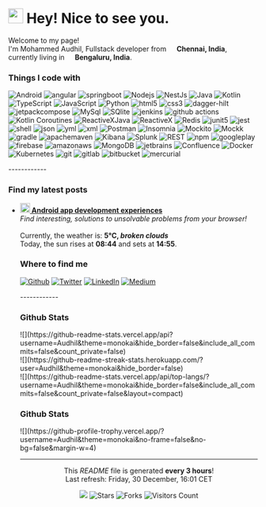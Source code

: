 <h1><img src="https://emojis.slackmojis.com/emojis/images/1531849430/4246/blob-sunglasses.gif?1531849430" width="30"/> Hey! Nice to see you.</h1>

<p>Welcome to my page! </br> I'm Mohammed Audhil, Fullstack developer from <img src="https://cdn-icons-png.flaticon.com/512/330/330439.png" width="13"/> <b>Chennai, India</b>, currently living in <img src="https://cdn-icons-png.flaticon.com/512/330/330439.png" width="13"/> <b>Bengaluru, India</b>. </p>
<h3>Things I code with</h3>
<p>
  <img alt="Android" src="https://img.shields.io/badge/Android-green?style=flat-square&logo=android&logoColor=white" />
  <img alt="angular" src="https://img.shields.io/badge/-Angular-DD0031?style=flat-square&logo=angular&logoColor=white" /> 
  <img alt="springboot" src="https://img.shields.io/badge/spingboot-black?style=flat-square&logo=springboot" /> 
  <img alt="Nodejs" src="https://img.shields.io/badge/-Nodejs-43853d?style=flat-square&logo=Node.js&logoColor=white" />
  <img alt="NestJs" src="https://img.shields.io/badge/-NestJs-ea2845?style=flat-square&logo=nestjs&logoColor=white" />

  <img alt="Java" src="https://img.shields.io/badge/-Java-5382A1?style=flat-square" />
  <img alt="Kotlin" src="https://img.shields.io/badge/-Kotlin-000000?style=flat-square&logo=kotlin&logoColor=white" />
  <img alt="TypeScript" src="https://img.shields.io/badge/-TypeScript-007ACC?style=flat-square&logo=typescript&logoColor=white" />
  <img alt="JavaScript" src="https://img.shields.io/badge/-JavaScript-yellow?style=flat-square&logo=javascript&logoColor=white" />
  <img alt="Python" src="https://img.shields.io/badge/-Python-CC6699?style=flat-square&logo=python&logoColor=white" />

  <img alt="html5" src="https://img.shields.io/badge/-HTML-E34F26?style=flat-square&logo=html5&logoColor=white" />
  <img alt="css3" src="https://img.shields.io/badge/-CSS-2965f1?style=flat-square&logo=css3&logoColor=white" />

  <img alt="dagger-hilt" src="https://img.shields.io/badge/Dagger-Hilt-green?style=flat-square&logo=android&logoColor=white" />
  <img alt="jetpackcompose" src="https://img.shields.io/badge/-Android Jetpack Compose-43853d?style=flat-square&logo=jetpackcompose&logoColor=white" />
  <img alt="MySql" src="https://img.shields.io/badge/-MySql-255d82?style=flat-square&logo=mysql&logoColor=white" />
  <img alt="SQlite" src="https://img.shields.io/badge/-SQlite-478dc9?style=flat-square&logo=sqlite&logoColor=white" />
  
  <img alt="jenkins" src="https://img.shields.io/badge/-Jenkins-red?style=flat-square&logo=jenkins&logoColor=white" />
  <img alt="github actions" src="https://img.shields.io/badge/-Github_Actions-2088FF?style=flat-square&logo=github-actions&logoColor=white" />
  
  <img alt="Kotlin Coroutines" src="https://img.shields.io/badge/-Kotlin Coroutines-000000?style=flat-square&logo=kotlin&logoColor=white" />
  <img alt="ReactiveXJava" src="https://img.shields.io/badge/-RxJava-B7178C?style=flat-square&logo=reactivex&logoColor=white" />
  <img alt="ReactiveX" src="https://img.shields.io/badge/-RxJs-B7178C?style=flat-square&logo=reactivex&logoColor=white" />
  
  <img alt="Redis" src="https://img.shields.io/badge/-Redis-red?style=flat-square&logo=redis&logoColor=white" />

  <img alt="junit5" src="https://img.shields.io/badge/-JUnit-5e922c?style=flat-square&logo=junit5&logoColor=white" />
  <img alt="jest" src="https://img.shields.io/badge/-Jest-783b53?style=flat-square&logo=jest&logoColor=white" />

  <img alt="shell" src="https://img.shields.io/badge/-Shell script-000000?style=flat-square&logo=gnubash&logoColor=white" />
  <img alt="json" src="https://img.shields.io/badge/-JSON-000000?style=flat-square&logo=json&logoColor=white" />

  <img alt="yml" src="https://img.shields.io/badge/-YML-pink?style=flat-square" />
  <img alt="xml" src="https://img.shields.io/badge/-XML-orange?style=flat-square" />

  <img alt="Postman" src="https://img.shields.io/badge/-Postman-ef5b25?style=flat-square&logo=postman&logoColor=white" />
  <img alt="Insomnia" src="https://img.shields.io/badge/-Insomnia-5849BE?style=flat-square&logo=insomnia&logoColor=white" />

  <img alt="Mockito" src="https://img.shields.io/badge/-Mockito-7aa541?style=flat-square" />
  <img alt="Mockk" src="https://img.shields.io/badge/-Mockk-000000?style=flat-square&logo=kotlin&logoColor=white" />

  <img alt="gradle" src="https://img.shields.io/badge/-Gradle-102f39?style=flat-square&logo=gradle&logoColor=white" />
  <img alt="apachemaven" src="https://img.shields.io/badge/-Apache Maven-b73952?style=flat-square&logo=apachemaven&logoColor=white" />

  <img alt="Kibana" src="https://img.shields.io/badge/-Kibana-d05286?style=flat-square&logo=kibana&logoColor=white" />
  <img alt="Splunk" src="https://img.shields.io/badge/-Splunk-709e46?style=flat-square&logo=splunk&logoColor=white" />

  <img alt="REST" src="https://img.shields.io/badge/-REST-E10098?style=flat-square" />
  <img alt="npm" src="https://img.shields.io/badge/-NPM-CB3837?style=flat-square&logo=npm&logoColor=white" />

  <img alt="googleplay" src="https://img.shields.io/badge/-Google Play-1a73e8?style=flat-square&logo=googleplay&logoColor=white" />
  <img alt="firebase" src="https://img.shields.io/badge/-Firebase-yellow?style=flat-square&logo=firebase&logoColor=white" />
  <img alt="amazonaws" src="https://img.shields.io/badge/-AWS-f29d38?style=flat-square&logo=amazonaws&logoColor=white" />
  <img alt="MongoDB" src="https://img.shields.io/badge/-MongoDB-13aa52?style=flat-square&logo=mongodb&logoColor=white" />

  <img alt="jetbrains" src="https://img.shields.io/badge/-JetBrains-000000?style=flat-square&logo=jetbrains&logoColor=white" />
  <img alt="Confluence" src="https://img.shields.io/badge/-Confluence-3f85f7?style=flat-square&logo=confluence&logoColor=white" />
  
  <img alt="Docker" src="https://img.shields.io/badge/-Docker-46a2f1?style=flat-square&logo=docker&logoColor=white" />
  <img alt="Kubernetes" src="https://img.shields.io/badge/-Kubernetes-316ce6?style=flat-square&logo=kubernetes&logoColor=white" />
  
  <img alt="git" src="https://img.shields.io/badge/-Git-F05032?style=flat-square&logo=git&logoColor=white" />
  <img alt="gitlab" src="https://img.shields.io/badge/-GitLab-FC6D27?style=flat-square&logo=gitlab&logoColor=white" />
  <img alt="bitbucket" src="https://img.shields.io/badge/-BitBucket-2684FF?style=flat-square&logo=bitbucket&logoColor=white" />
  <img alt="mercurial" src="https://img.shields.io/badge/-Hg-gray?style=flat-square&logo=mercurial&logoColor=white" />
</p>
------------
<h3>Find my latest posts</h3>
<ul>
  <li><a href="https://medium.com/@audhilmohammed"><b><img src="https://emojipedia-us.s3.dualstack.us-west-1.amazonaws.com/thumbs/240/apple/237/fire_1f525.png" width="20" alt="new" /> Android app development experiences </b></a><br/><i>Find interesting, solutions to unsolvable problems from your browser!</i></li>
<br/>Currently, the weather is: <b> 5°C, <i>broken clouds</i></b></br>Today, the sun rises at <b>08:44</b> and sets at <b>14:55</b>.</p>
<h3>Where to find me</h3>
<p><a href="https://github.com/Audhil" target="_blank"><img alt="Github" src="https://img.shields.io/badge/GitHub-%2312100E.svg?&style=for-the-badge&logo=Github&logoColor=white" /></a> <a href="https://twitter.com/MohammedAudhil" target="_blank"><img alt="Twitter" src="https://img.shields.io/badge/twitter-%231DA1F2.svg?&style=for-the-badge&logo=twitter&logoColor=white" /></a> <a href="https://www.linkedin.com/in/audhil/" target="_blank"><img alt="LinkedIn" src="https://img.shields.io/badge/linkedin-%230077B5.svg?&style=for-the-badge&logo=linkedin&logoColor=white" /></a> <a href="https://medium.com/@audhilmohammed" target="_blank"><img alt="Medium" src="https://img.shields.io/badge/medium-%2312100E.svg?&style=for-the-badge&logo=medium&logoColor=white" /></a>
</p>
------------
<h3>Github Stats</h3>
![](https://github-readme-stats.vercel.app/api?username=Audhil&theme=monokai&hide_border=false&include_all_commits=false&count_private=false)<br/>
![](https://github-readme-streak-stats.herokuapp.com/?user=Audhil&theme=monokai&hide_border=false)<br/>
![](https://github-readme-stats.vercel.app/api/top-langs/?username=Audhil&theme=monokai&hide_border=false&include_all_commits=false&count_private=false&layout=compact)<br/>

<h3>Github Stats</h3>
![](https://github-profile-trophy.vercel.app/?username=Audhil&theme=monokai&no-frame=false&no-bg=false&margin-w=4)<br/>

------------
<p align="center">This <i>README</i> file is generated <b>every 3 hours</b>!</br>Last refresh: Friday, 30 December, 16:01 CET<br />
<p align="center">
  <img src="https://github.com/Audhil/Audhil/workflows/README%20build/badge.svg" /> 
  <img alt="Stars" src="https://img.shields.io/github/stars/Audhil/Audhil?style=flat-square&labelColor=343b41"/> 
  <img alt="Forks" src="https://img.shields.io/github/forks/Audhil/Audhil?style=flat-square&labelColor=343b41"/>
  <img alt="Visitors Count" src="https://komarev.com/ghpvc/?username=Audhil&label=Visitors+Count&color=brightgreen"/>
</p>
